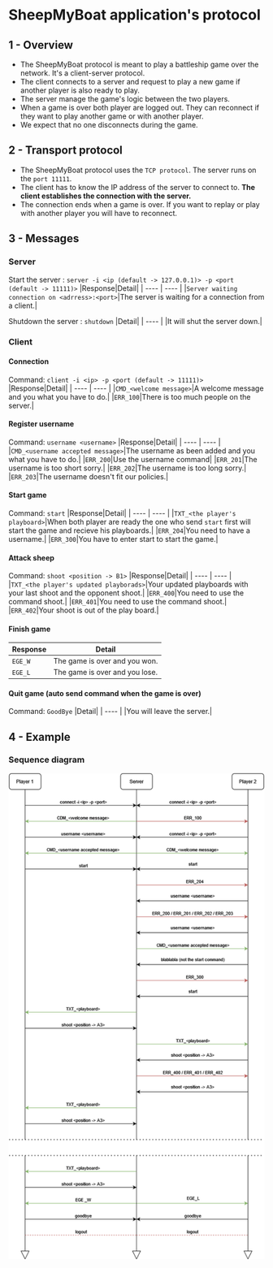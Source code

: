# SheepMyBoat application's protocol

## 1 - Overview
- The SheepMyBoat protocol is meant to play a battleship game over the network. It's a client-server protocol.   
- The client connects to a server and request to play a new game if another player is also ready to play.    
- The server manage the game's logic between the two players.  
- When a game is over both player are logged out. They can reconnect if they want to play another game or with another player.   
- We expect that no one disconnects during the game.

## 2 - Transport protocol
- The SheepMyBoat protocol uses the `TCP protocol`. The server runs on the `port 11111`.  
- The client has to know the IP address of the server to connect to. **The client establishes the connection with the server.**   
- The connection ends when a game is over. If you want to replay or play with another player you will have to reconnect.

## 3 - Messages

### Server
Start the server : `server -i <ip (default -> 127.0.0.1)> -p <port (default -> 11111)>`
|Response|Detail|
| ---- | ---- |
|`Server waiting connection on <adrress>:<port>`|The server is waiting for a connection from a client.|

Shutdown the server : `shutdown`
|Detail|
| ---- |
|It will shut the server down.|


### Client
#### Connection
Command: `client -i <ip> -p <port (default -> 11111)>`
|Response|Detail|
| ---- | ---- |
|`CMD_<welcome message>`|A welcome message and you what you have to do.|
|`ERR_100`|There is too much people on the server.|

#### Register username
Command: `username <username>`
|Response|Detail|
| ---- | ---- |
|`CMD_<username accepted message>`|The username as been added and you what you have to do.|
|`ERR_200`|Use the username command|
|`ERR_201`|The username is too short sorry.|
|`ERR_202`|The username is too long sorry.|
|`ERR_203`|The username doesn't fit our policies.|

#### Start game
Command: `start`
|Response|Detail|
| ---- | ---- |
|`TXT_<the player's playboard>`|When both player are ready the one who send `start` first will start the game and recieve his playboards.|
|`ERR_204`|You need to have a username.|
|`ERR_300`|You have to enter start to start the game.|

#### Attack sheep
Command: `shoot <position -> B1>`
|Response|Detail|
| ---- | ---- |
|`TXT_<the player's updated playborads>`|Your updated playboards with your last shoot and the opponent shoot.|
|`ERR_400`|You need to use the command shoot.|
|`ERR_401`|You need to use the command shoot.|
|`ERR_402`|Your shoot is out of the play board.|

#### Finish game
|Response|Detail|
| ---- | ---- |
|`EGE_W`|The game is over and you won.|
|`EGE_L`|The game is over and you lose.|

#### Quit game (auto send command when the game is over)
Command: `GoodBye`
|Detail|
| ---- |
|You will leave the server.|

## 4 - Example

### Sequence diagram

![SheepMyBoatProtocl](/SheepMyBoatProtocol.drawio.png)



